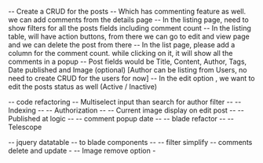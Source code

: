 -- Create a CRUD for the posts
-- Which has commenting feature as well. we can add comments from the details page
-- In the listing page, need to show filters for all the posts fields including comment count
-- In the listing table, will have action buttons, from there we can go to edit and view page and we can delete the post from there
-- In the list page, please add a column for the comment count. while clicking on it, it will show all the comments in a popup
-- Post fields would be Title, Content, Author, Tags, Date published and Image (optional) [Author can be listing from Users, no need to create CRUD for the users for now]
-- In the edit option , we want to edit the posts status as well (Active / Inactive)





-- code refactoring
    -- Multiselect input than search for author filter --
    -- Indexing --
    -- Authorization --
    -- Current image display on edit post --
    -- Published at logic --
    -- comment popup date --
    -- blade refactor --
-- Telescope
    


-- jquery datatable
-- to blade components --
-- filter simplify
-- comments delete and update -
-- Image remove option -